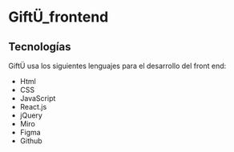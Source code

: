 # GiftÜ_frontend

## Tecnologías

GiftÜ usa los siguientes lenguajes para el desarrollo del front end:

* Html
* CSS
* JavaScript
* React.js
* jQuery
* Miro  
* Figma
* Github
